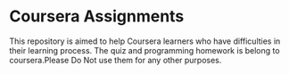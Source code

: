 
# Coursera Assignments

This repository is aimed to help Coursera learners who have difficulties in their learning process.
The quiz and programming homework is belong to coursera.Please Do Not use them for any other purposes.


